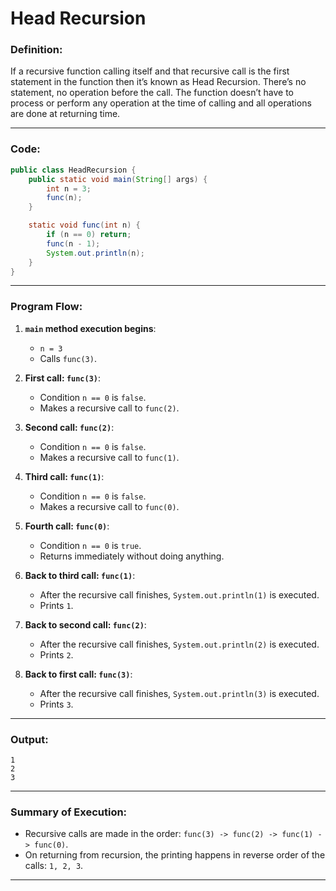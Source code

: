 # **Head Recursion**

### Definition:
<p>If a recursive function calling itself and that recursive call is the first statement in the function then it’s known as Head Recursion. There’s no statement, no operation before the call. The function doesn’t have to process or perform any operation at the time of calling and all operations are done at returning time.</p>

---

### Code:
```java
public class HeadRecursion {
    public static void main(String[] args) {
        int n = 3;
        func(n);
    }

    static void func(int n) {
        if (n == 0) return;
        func(n - 1);
        System.out.println(n);
    }
}
```

---

### Program Flow:

1. **`main` method execution begins**:
   - `n = 3`
   - Calls `func(3)`.

2. **First call: `func(3)`**:
   - Condition `n == 0` is `false`.
   - Makes a recursive call to `func(2)`.

3. **Second call: `func(2)`**:
   - Condition `n == 0` is `false`.
   - Makes a recursive call to `func(1)`.

4. **Third call: `func(1)`**:
   - Condition `n == 0` is `false`.
   - Makes a recursive call to `func(0)`.

5. **Fourth call: `func(0)`**:
   - Condition `n == 0` is `true`.
   - Returns immediately without doing anything.

6. **Back to third call: `func(1)`**:
   - After the recursive call finishes, `System.out.println(1)` is executed.
   - Prints `1`.

7. **Back to second call: `func(2)`**:
   - After the recursive call finishes, `System.out.println(2)` is executed.
   - Prints `2`.

8. **Back to first call: `func(3)`**:
   - After the recursive call finishes, `System.out.println(3)` is executed.
   - Prints `3`.

---

### Output:
```
1
2
3
```

---

### Summary of Execution:
- Recursive calls are made in the order: `func(3) -> func(2) -> func(1) -> func(0)`.
- On returning from recursion, the printing happens in reverse order of the calls: `1, 2, 3`.

---